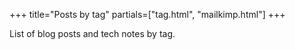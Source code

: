 +++
title="Posts by tag"
partials=["tag.html", "mailkimp.html"]
+++

List of blog posts and tech notes by tag.
